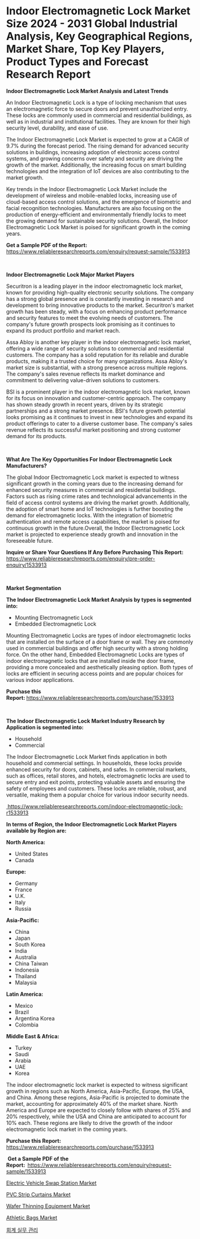<p><h1>Indoor Electromagnetic Lock Market Size 2024 - 2031 Global Industrial Analysis, Key Geographical Regions, Market Share, Top Key Players, Product Types and Forecast Research Report</h1></p><p><strong>Indoor Electromagnetic Lock Market Analysis and Latest Trends</strong></p>
<p><p>An Indoor Electromagnetic Lock is a type of locking mechanism that uses an electromagnetic force to secure doors and prevent unauthorized entry. These locks are commonly used in commercial and residential buildings, as well as in industrial and institutional facilities. They are known for their high security level, durability, and ease of use.</p><p>The Indoor Electromagnetic Lock Market is expected to grow at a CAGR of 9.7% during the forecast period. The rising demand for advanced security solutions in buildings, increasing adoption of electronic access control systems, and growing concerns over safety and security are driving the growth of the market. Additionally, the increasing focus on smart building technologies and the integration of IoT devices are also contributing to the market growth.</p><p>Key trends in the Indoor Electromagnetic Lock Market include the development of wireless and mobile-enabled locks, increasing use of cloud-based access control solutions, and the emergence of biometric and facial recognition technologies. Manufacturers are also focusing on the production of energy-efficient and environmentally friendly locks to meet the growing demand for sustainable security solutions. Overall, the Indoor Electromagnetic Lock Market is poised for significant growth in the coming years.</p></p>
<p><strong>Get a Sample PDF of the Report:&nbsp;</strong> <a href="https://www.reliableresearchreports.com/enquiry/request-sample/1533913">https://www.reliableresearchreports.com/enquiry/request-sample/1533913</a></p>
<p>&nbsp;</p>
<p><strong>Indoor Electromagnetic Lock Major Market Players</strong></p>
<p><p>Securitron is a leading player in the indoor electromagnetic lock market, known for providing high-quality electronic security solutions. The company has a strong global presence and is constantly investing in research and development to bring innovative products to the market. Securitron's market growth has been steady, with a focus on enhancing product performance and security features to meet the evolving needs of customers. The company's future growth prospects look promising as it continues to expand its product portfolio and market reach.</p><p>Assa Abloy is another key player in the indoor electromagnetic lock market, offering a wide range of security solutions to commercial and residential customers. The company has a solid reputation for its reliable and durable products, making it a trusted choice for many organizations. Assa Abloy's market size is substantial, with a strong presence across multiple regions. The company's sales revenue reflects its market dominance and commitment to delivering value-driven solutions to customers.</p><p>BSI is a prominent player in the indoor electromagnetic lock market, known for its focus on innovation and customer-centric approach. The company has shown steady growth in recent years, driven by its strategic partnerships and a strong market presence. BSI's future growth potential looks promising as it continues to invest in new technologies and expand its product offerings to cater to a diverse customer base. The company's sales revenue reflects its successful market positioning and strong customer demand for its products.</p></p>
<p>&nbsp;</p>
<p><strong>What Are The Key Opportunities For Indoor Electromagnetic Lock Manufacturers?</strong></p>
<p><p>The global Indoor Electromagnetic Lock market is expected to witness significant growth in the coming years due to the increasing demand for enhanced security measures in commercial and residential buildings. Factors such as rising crime rates and technological advancements in the field of access control systems are driving the market growth. Additionally, the adoption of smart home and IoT technologies is further boosting the demand for electromagnetic locks. With the integration of biometric authentication and remote access capabilities, the market is poised for continuous growth in the future.Overall, the Indoor Electromagnetic Lock market is projected to experience steady growth and innovation in the foreseeable future.</p></p>
<p><strong>Inquire or Share Your Questions If Any Before Purchasing This Report:</strong> <a href="https://www.reliableresearchreports.com/enquiry/pre-order-enquiry/1533913">https://www.reliableresearchreports.com/enquiry/pre-order-enquiry/1533913</a></p>
<p>&nbsp;</p>
<p><strong>Market Segmentation</strong></p>
<p><strong>The Indoor Electromagnetic Lock Market Analysis by types is segmented into:</strong></p>
<p><ul><li>Mounting Electromagnetic Lock</li><li>Embedded Electromagnetic Lock</li></ul></p>
<p><p>Mounting Electromagnetic Locks are types of indoor electromagnetic locks that are installed on the surface of a door frame or wall. They are commonly used in commercial buildings and offer high security with a strong holding force. On the other hand, Embedded Electromagnetic Locks are types of indoor electromagnetic locks that are installed inside the door frame, providing a more concealed and aesthetically pleasing option. Both types of locks are efficient in securing access points and are popular choices for various indoor applications.</p></p>
<p><strong>Purchase this Report:&nbsp;</strong><a href="https://www.reliableresearchreports.com/purchase/1533913">https://www.reliableresearchreports.com/purchase/1533913</a></p>
<p>&nbsp;</p>
<p><strong>The Indoor Electromagnetic Lock Market Industry Research by Application is segmented into:</strong></p>
<p><ul><li>Household</li><li>Commercial</li></ul></p>
<p><p>The Indoor Electromagnetic Lock Market finds application in both household and commercial settings. In households, these locks provide enhanced security for doors, cabinets, and safes. In commercial markets, such as offices, retail stores, and hotels, electromagnetic locks are used to secure entry and exit points, protecting valuable assets and ensuring the safety of employees and customers. These locks are reliable, robust, and versatile, making them a popular choice for various indoor security needs.</p></p>
<p><a href="https://www.reliableresearchreports.com/indoor-electromagnetic-lock-r1533913">&nbsp;https://www.reliableresearchreports.com/indoor-electromagnetic-lock-r1533913</a></p>
<p><strong>In terms of Region, the Indoor Electromagnetic Lock Market Players available by Region are:</strong></p>
<p>
    <p> <strong> North America: </strong>
        <ul>
            <li>United States</li>
            <li>Canada</li>
        </ul>
        </p> 
    <p> <strong> Europe: </strong>
        <ul>
            <li>Germany</li>
            <li>France</li>
            <li>U.K.</li>
            <li>Italy</li>
            <li>Russia</li>
        </ul>
        </p> 
    <p> <strong> Asia-Pacific: </strong>
        <ul>
            <li>China</li>
            <li>Japan</li>
            <li>South Korea</li>
            <li>India</li>
            <li>Australia</li>
            <li>China Taiwan</li>
            <li>Indonesia</li>
            <li>Thailand</li>
            <li>Malaysia</li>
        </ul>
        </p> 
    <p> <strong> Latin America: </strong>
        <ul>
            <li>Mexico</li>
            <li>Brazil</li>
            <li>Argentina Korea</li>
            <li>Colombia</li>
        </ul>
        </p> 
    <p> <strong> Middle East & Africa: </strong>
        <ul>
            <li>Turkey</li>
            <li>Saudi</li>
            <li>Arabia</li>
            <li>UAE</li>
            <li>Korea</li>
        </ul>
    </p>
    </p>
<p><p>The indoor electromagnetic lock market is expected to witness significant growth in regions such as North America, Asia-Pacific, Europe, the USA, and China. Among these regions, Asia-Pacific is projected to dominate the market, accounting for approximately 40% of the market share. North America and Europe are expected to closely follow with shares of 25% and 20% respectively, while the USA and China are anticipated to account for 10% each. These regions are likely to drive the growth of the indoor electromagnetic lock market in the coming years.</p></p>
<p><strong>Purchase this Report: </strong><a href="https://www.reliableresearchreports.com/purchase/1533913">https://www.reliableresearchreports.com/purchase/1533913</a></p>
<p>&nbsp;<strong>Get a Sample PDF of the Report:&nbsp;&nbsp;</strong><a href="https://www.reliableresearchreports.com/enquiry/request-sample/1533913">https://www.reliableresearchreports.com/enquiry/request-sample/1533913</a></p>
<p><strong></strong></p>
<p><p><a href="https://github.com/nandosuryapratama/Market-Research-Report-List-1/blob/main/electric-vehicle-swap-station-market.md">Electric Vehicle Swap Station Market</a></p><p><a href="https://medium.com/@aylinschumm/pvc-strip-curtains-market-a-global-and-regional-analysis-2024-2031-1988a25e2074">PVC Strip Curtains Market</a></p><p><a href="https://github.com/HowardDelgaXXfnf/Market-Research-Report-List-1/blob/main/wafer-thinning-equipment-market.md">Wafer Thinning Equipment Market</a></p><p><a href="https://medium.com/@dixiegrimes/athletic-bags-market-report-by-product-type-backpacks-duffle-bags-drawstring-bags-tote-bags-end-a0fea5385ed8">Athletic Bags Market</a></p><p><a href="https://github.com/tasfiyaj85/Market-Research-Report-List-2/blob/main/420804770054.md">회계 실무 관리</a></p></p>